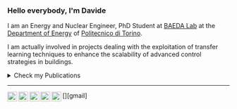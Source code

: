 
### Hello everybody, I'm Davide


I am an Energy and Nuclear Engineer, PhD Student at [BAEDA Lab](https://www.baeda.polito.it/) at the [Department of Energy](https://www.denerg.polito.it/) of [Politecnico di Torino](https://www.polito.it/). 

I am actually involved in projects dealing with the exploitation of transfer learning techniques to enhance the scalability of advanced control strategies in buildings.

<details>
  <summary>Check my Publications</summary>
  <br>

Coraci, D.; Brandi, S.; Hong, T.; Capozzoli, A. Online transfer learning strategy for enhancing the scalability and deployment of deep reinforcement learning control in smart buildings. 
Applied Energy, 333, 120598 (2023). https://doi.org/10.1016/j.apenergy.2022.120598.

Brandi, S.; Coraci, D.; Borello, D.; Capozzoli, A. Energy Management of a Residential Heating System Through Deep Reinforcement Learning. In: Littlewood, J.R., Howlett, R.J., Jain, L.C. (eds) Sustainability in Energy and Buildings 2021. 
Smart Innovation, Systems and Technologies, vol 263 (2022) Springer, Singapore. https://doi.org/10.1007/978-981-16-6269-0_28

Deltetto, D.; Coraci, D.; Pinto, G.; Piscitelli, M.S.; Capozzoli, A. Exploring the Potentialities of Deep Reinforcement Learning for Incentive-Based Demand Response in a Cluster of Small Commercial Buildings. Energies, 14, 2933 (2021). 
https://doi.org/10.3390/en14102933

Coraci, D.; Brandi, S.; Piscitelli, M.S.; Capozzoli, A. Online Implementation of a Soft Actor-Critic Agent to Enhance Indoor Temperature Control and Energy Efficiency in Buildings. Energies, 14, 997 (2021). 
https://doi.org/10.3390/en14040997
  
<br>
</details>


<hr>

[<img align="left" alt="Davide Coraci | Github" width="22px" src="https://cdn.jsdelivr.net/npm/simple-icons@v3/icons/github.svg" />][github]
[<img align="left" alt="Davide Coraci | LinkedIn" width="22px" src="https://cdn.jsdelivr.net/npm/simple-icons@v3/icons/linkedin.svg" />][linkedin]
[<img align="left" alt="Davide Coraci | Research Gate" width="22px" src="https://cdn.jsdelivr.net/npm/simple-icons@v3/icons/researchgate.svg" />][researchgate]
[<img align="left" alt="Davide Coraci | Google Scholar" width="22px" src="https://cdn.jsdelivr.net/npm/simple-icons@v3/icons/googlescholar.svg" />][googlescholar]
[<img align="left" alt="Davide Coraci | Gmail" width="22px" src="https://cdn.jsdelivr.net/npm/simple-icons@v3/icons/gmail.svg" />][gmail]


[googlescholar]: https://scholar.google.com/citations?user=GvuNb0UAAAAJ&hl=it
[email]: mailto:coracidavide96@gmail.com
[github]: https://github.com/davidecoraci
[linkedin]: https://www.linkedin.com/in/davide-coraci-729177153/
[researchgate]: https://www.researchgate.net/profile/Davide-Coraci

